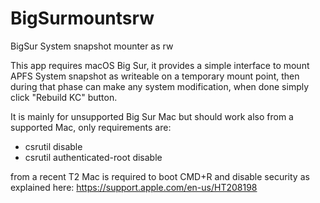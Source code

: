 # BigSurmountsrw
BigSur System snapshot mounter as rw

This app requires macOS Big Sur, it provides a simple interface to mount APFS System snapshot as writeable on a temporary mount point, then during that phase can make any system modification, when done simply click "Rebuild KC" button.

It is mainly for unsupported Big Sur Mac but should work also from a supported Mac, only requirements are:

- csrutil disable
- csrutil authenticated-root disable

from a recent T2 Mac is required to boot CMD+R and disable security as explained here: https://support.apple.com/en-us/HT208198
